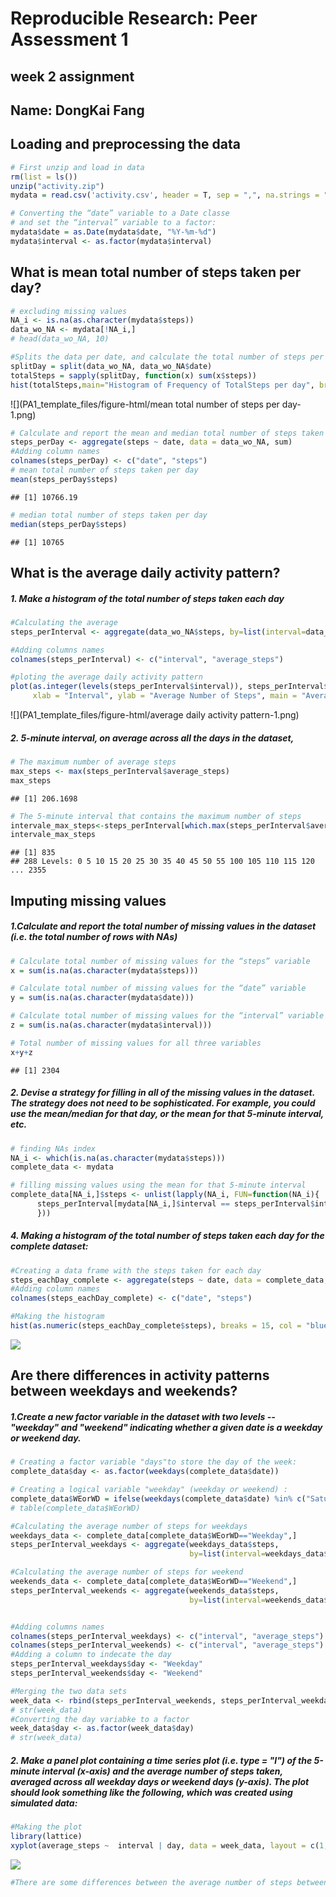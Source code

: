 # Reproducible Research: Peer Assessment 1
## week 2 assignment
## Name: DongKai Fang
## Loading and preprocessing the data

```r
# First unzip and load in data 
rm(list = ls())
unzip("activity.zip")
mydata = read.csv('activity.csv', header = T, sep = ",", na.strings = "NA")

# Converting the “date” variable to a Date classe
# and set the “interval” variable to a factor:
mydata$date = as.Date(mydata$date, "%Y-%m-%d")
mydata$interval <- as.factor(mydata$interval)
```

## What is mean total number of steps taken per day?

```r
# excluding missing values
NA_i <- is.na(as.character(mydata$steps))
data_wo_NA <- mydata[!NA_i,]
# head(data_wo_NA, 10)

#Splits the data per date, and calculate the total number of steps per day
splitDay = split(data_wo_NA, data_wo_NA$date)
totalSteps = sapply(splitDay, function(x) sum(x$steps))
hist(totalSteps,main="Histogram of Frequency of TotalSteps per day", breaks = 15, col = "blue")
```

![](PA1_template_files/figure-html/mean total number of steps per day-1.png)<!-- -->

```r
# Calculate and report the mean and median total number of steps taken per day
steps_perDay <- aggregate(steps ~ date, data = data_wo_NA, sum)
#Adding column names
colnames(steps_perDay) <- c("date", "steps")
# mean total number of steps taken per day
mean(steps_perDay$steps)
```

```
## [1] 10766.19
```

```r
# median total number of steps taken per day
median(steps_perDay$steps)
```

```
## [1] 10765
```

## What is the average daily activity pattern?
##### 1. Make a histogram of the total number of steps taken each day

```r
#Calculating the average
steps_perInterval <- aggregate(data_wo_NA$steps, by=list(interval=data_wo_NA$interval), FUN=mean)

#Adding columns names
colnames(steps_perInterval) <- c("interval", "average_steps")

#ploting the average daily activity pattern 
plot(as.integer(levels(steps_perInterval$interval)), steps_perInterval$average_steps, type="l",
     xlab = "Interval", ylab = "Average Number of Steps", main = "Average Daily Activity Pattern",  col ="red")
```

![](PA1_template_files/figure-html/average daily activity pattern-1.png)<!-- -->

##### 2. 5-minute interval, on average across all the days in the dataset,

```r
# The maximum number of average steps
max_steps <- max(steps_perInterval$average_steps)
max_steps
```

```
## [1] 206.1698
```

```r
# The 5-minute interval that contains the maximum number of steps
intervale_max_steps<-steps_perInterval[which.max(steps_perInterval$average_steps),]$interval
intervale_max_steps
```

```
## [1] 835
## 288 Levels: 0 5 10 15 20 25 30 35 40 45 50 55 100 105 110 115 120 ... 2355
```

## Imputing missing values
##### 1.Calculate and report the total number of missing values in the dataset (i.e. the total number of rows with NAs)

```r
# Calculate total number of missing values for the “steps” variable
x = sum(is.na(as.character(mydata$steps)))

# Calculate total number of missing values for the “date” variable
y = sum(is.na(as.character(mydata$date)))

# Calculate total number of missing values for the “interval” variable
z = sum(is.na(as.character(mydata$interval)))

# Total number of missing values for all three variables
x+y+z
```

```
## [1] 2304
```

##### 2. Devise a strategy for filling in all of the missing values in the dataset. The strategy does not need to be sophisticated. For example, you could use the mean/median for that day, or the mean for that 5-minute interval, etc.

```r
# finding NAs index
NA_i <- which(is.na(as.character(mydata$steps)))
complete_data <- mydata

# filling missing values using the mean for that 5-minute interval
complete_data[NA_i,]$steps <- unlist(lapply(NA_i, FUN=function(NA_i){
      steps_perInterval[mydata[NA_i,]$interval == steps_perInterval$interval,]$average_steps
      }))
```

##### 4. Making a histogram of the total number of steps taken each day for the complete dataset:

```r
#Creating a data frame with the steps taken for each day
steps_eachDay_complete <- aggregate(steps ~ date, data = complete_data, sum)
#Adding column names
colnames(steps_eachDay_complete) <- c("date", "steps")

#Making the histogram
hist(as.numeric(steps_eachDay_complete$steps), breaks = 15, col = "blue", xlab = "Number of Steps", main= "Histogram of the total number of steps taken each day")
```

![](PA1_template_files/figure-html/unnamed-chunk-4-1.png)<!-- -->

## Are there differences in activity patterns between weekdays and weekends?
##### 1.Create a new factor variable in the dataset with two levels -- "weekday" and "weekend" indicating whether a given date is a weekday or weekend day.

```r
# Creating a factor variable "days"to store the day of the week:
complete_data$day <- as.factor(weekdays(complete_data$date))

# Creating a logical variable "weekday" (weekday or weekend) :
complete_data$WEorWD = ifelse(weekdays(complete_data$date) %in% c("Saturday","Sunday"), "Weekend", "Weekday")
# table(complete_data$WEorWD)

#Calculating the average number of steps for weekdays
weekdays_data <- complete_data[complete_data$WEorWD=="Weekday",]
steps_perInterval_weekdays <- aggregate(weekdays_data$steps,
                                        by=list(interval=weekdays_data$interval), FUN=mean)

#Calculating the average number of steps for weekend
weekends_data <- complete_data[complete_data$WEorWD=="Weekend",]
steps_perInterval_weekends <- aggregate(weekends_data$steps,
                                        by=list(interval=weekends_data$interval), FUN=mean)


#Adding columns names
colnames(steps_perInterval_weekdays) <- c("interval", "average_steps")
colnames(steps_perInterval_weekends) <- c("interval", "average_steps")
#Adding a column to indecate the day
steps_perInterval_weekdays$day <- "Weekday"
steps_perInterval_weekends$day <- "Weekend"

#Merging the two data sets
week_data <- rbind(steps_perInterval_weekends, steps_perInterval_weekdays)
# str(week_data)
#Converting the day variabke to a factor
week_data$day <- as.factor(week_data$day)
# str(week_data)
```


##### 2. Make a panel plot containing a time series plot (i.e. type = "l") of the 5-minute interval (x-axis) and the average number of steps taken, averaged across all weekday days or weekend days (y-axis). The plot should look something like the following, which was created using simulated data:

```r
#Making the plot
library(lattice)
xyplot(average_steps ~  interval | day, data = week_data, layout = c(1,2), type ="l", ylab="Number of Steps")
```

![](PA1_template_files/figure-html/unnamed-chunk-6-1.png)<!-- -->

```r
#There are some differences between the average number of steps between weekdays and weekends. For instance, it appears that the user started a bit later on weekend mornings and tend to do smaller numbers on weekend mornings.
```








